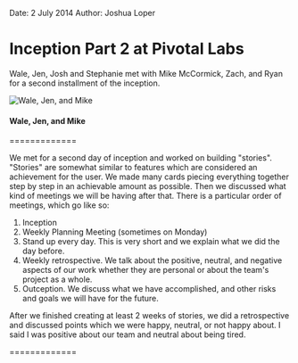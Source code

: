 Date: 2 July 2014
Author: Joshua Loper

# Inception Part 2 at Pivotal Labs

Wale, Jen, Josh and Stephanie met with Mike McCormick, Zach, and Ryan for a second installment of the inception.

![Wale, Jen, and Mike](/attachments/inceptionday2.jpg)
#### Wale, Jen, and Mike
=============

We met for a second day of inception and worked on building "stories".  "Stories" are somewhat similar to features which are considered an achievement for the user.  We made many cards piecing everything together step by step in an achievable amount as possible.  Then we discussed what kind of meetings we will be having after that.  There is a particular order of meetings, which go like so:  
1. Inception  
2. Weekly Planning Meeting (sometimes on Monday)  
3. Stand up every day.  This is very short and we explain what we did the day before.  
4. Weekly retrospective.  We talk about the positive, neutral, and negative aspects of our work whether they are personal or about the team's project as a whole.  
5. Outception.  We discuss what we have accomplished, and other risks and goals we will have for the future.  
  
After we finished creating at least 2 weeks of stories, we did a retrospective and discussed points which we were happy, neutral, or not happy about.  I said I was positive about our team and neutral about being tired.  
  
=============  